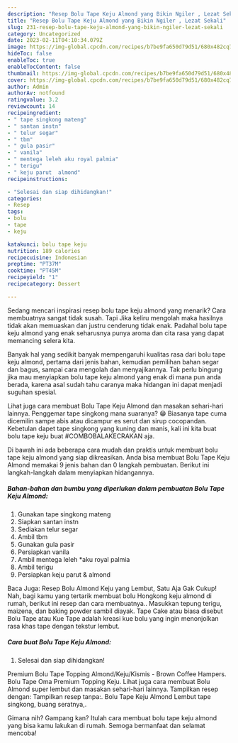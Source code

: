 ```yaml
---
description: "Resep Bolu Tape Keju Almond yang Bikin Ngiler , Lezat Sekali"
title: "Resep Bolu Tape Keju Almond yang Bikin Ngiler , Lezat Sekali"
slug: 231-resep-bolu-tape-keju-almond-yang-bikin-ngiler-lezat-sekali
category: Uncategorized
date: 2023-02-11T04:10:34.079Z
image: https://img-global.cpcdn.com/recipes/b7be9fa650d79d51/680x482cq70/bolu-tape-keju-almond-foto-resep-utama.jpg
hideToc: false
enableToc: true
enableTocContent: false
thumbnail: https://img-global.cpcdn.com/recipes/b7be9fa650d79d51/680x482cq70/bolu-tape-keju-almond-foto-resep-utama.jpg
cover: https://img-global.cpcdn.com/recipes/b7be9fa650d79d51/680x482cq70/bolu-tape-keju-almond-foto-resep-utama.jpg
author: Admin
authorAv: notfound
ratingvalue: 3.2
reviewcount: 14
recipeingredient:
- " tape singkong mateng"
- " santan instn"
- " telur segar"
- " tbm"
- " gula pasir"
- " vanila"
- " mentega leleh aku royal palmia"
- " terigu"
- " keju parut  almond"
recipeinstructions:

- "Selesai dan siap dihidangkan!"
categories:
- Resep
tags:
- bolu
- tape
- keju

katakunci: bolu tape keju 
nutrition: 189 calories
recipecuisine: Indonesian
preptime: "PT37M"
cooktime: "PT45M"
recipeyield: "1"
recipecategory: Dessert

---
```



Sedang mencari inspirasi resep bolu tape keju almond yang menarik? Cara membuatnya sangat tidak susah. Tapi Jika keliru mengolah maka hasilnya tidak akan memuaskan dan justru cenderung tidak enak. Padahal bolu tape keju almond yang enak seharusnya punya aroma dan cita rasa yang dapat memancing selera kita.


Banyak hal yang sedikit banyak mempengaruhi kualitas rasa dari bolu tape keju almond, pertama dari jenis bahan, kemudian pemilihan bahan segar dan bagus, sampai cara mengolah dan menyajikannya. Tak perlu bingung jika mau menyiapkan bolu tape keju almond yang enak di mana pun anda berada, karena asal sudah tahu caranya maka hidangan ini dapat menjadi suguhan spesial.

Lihat juga cara membuat Bolu Tape Keju Almond dan masakan sehari-hari lainnya. Penggemar tape singkong mana suaranya? 😁 Biasanya tape cuma dicemilin sampe abis atau dicampur es serut dan sirup cocopandan. Kebetulan dapet tape singkong yang kuning dan manis, kali ini kita buat bolu tape keju buat #COMBOBALAKECRAKAN aja.


Di bawah ini ada beberapa cara mudah dan praktis untuk membuat bolu tape keju almond yang siap dikreasikan. Anda bisa membuat Bolu Tape Keju Almond memakai 9 jenis bahan dan 0 langkah pembuatan. Berikut ini langkah-langkah dalam menyiapkan hidangannya.

<!--inarticleads1-->

##### Bahan-bahan dan bumbu yang diperlukan dalam pembuatan Bolu Tape Keju Almond:

1. Gunakan  tape singkong mateng
1. Siapkan  santan instn
1. Sediakan  telur segar
1. Ambil  tbm
1. Gunakan  gula pasir
1. Persiapkan  vanila
1. Ambil  mentega leleh *aku royal palmia
1. Ambil  terigu
1. Persiapkan  keju parut &amp; almond


Baca Juga: Resep Bolu Almond Keju yang Lembut, Satu Aja Gak Cukup! Nah, bagi kamu yang tertarik membuat bolu Hongkong keju almond di rumah, berikut ini resep dan cara membuatnya.. Masukkan tepung terigu, maizena, dan baking powder sambil diayak. Tape Cake atau biasa disebut Bolu Tape atau Kue Tape adalah kreasi kue bolu yang ingin menonjolkan rasa khas tape dengan tekstur lembut. 

<!--inarticleads2-->

##### Cara buat Bolu Tape Keju Almond:


1. Selesai dan siap dihidangkan!

Premium Bolu Tape Topping Almond/Keju/Kismis - Brown Coffee Hampers. Bolu Tape Oma Premium Topping Keju. Lihat juga cara membuat Bolu Almond super lembut dan masakan sehari-hari lainnya. Tampilkan resep dengan: Tampilkan resep tanpa:. Bolu Tape Keju Almond Lembut tape singkong, buang seratnya,. 

Gimana nih? Gampang kan? Itulah cara membuat bolu tape keju almond yang bisa kamu lakukan di rumah. Semoga bermanfaat dan selamat mencoba!
